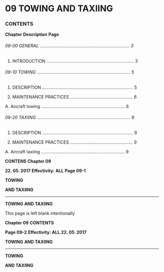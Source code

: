 # 09 TOWING AND TAXIING

### CONTENTS

**Chapter** **Description** **Page**

###### 09-00 GENERAL ......................................................................... 3

1. INTRODUCTION ....................................................................... 3

###### 09-10 TOWING ............................................................................ 5

1. DESCRIPTION .......................................................................... 5

2. MAINTENANCE PRACTICES ................................................... 6

A. Aircraft towing .................................................................... 6

###### 09-20 TAXIING ............................................................................ 9

1. DESCRIPTION .......................................................................... 9

2. MAINTENANCE PRACTICES ................................................... 9

A. Aircraft taxiing .................................................................... 9

**CONTENS** **Chapter 09**

**22. 05. 2017** **Effectivity: ALL** **Page 09-1**


**TOWING**

**AND TAXIING**


-----

**TOWING**
**AND TAXIING**

This page is left blank intentionally

**Chapter 09** **CONTENTS**

**Page 09-2** **Effectivity: ALL** **22. 05. 2017**


**TOWING**
**AND TAXIING**


-----

**TOWING**

**AND TAXIING**

